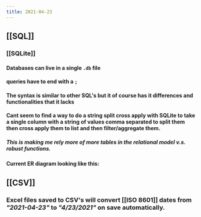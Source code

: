 ```yaml
---
title: 2021-04-23
---
```


## [[SQL]]
### [[SQLite]]
#### Databases can live in a single `.db` file
#### queries have to end with a `;`
#### The syntax is similar to other SQL's but it of course has it differences and functionalities that it lacks
#### Cant seem to find a way to do a string split cross apply with SQLite to take a single column with a string of values comma separated to split them then cross apply them to list and then filter/aggregate them.
##### This is making me rely more of more tables in the relational model v.s. robust functions.
#### Current ER diagram looking like this:
####
## [[CSV]]
### Excel files saved to CSV's will convert [[ISO 8601]] dates from _"2021-04-23"_ to _"4/23/2021"_ on save automatically.
##
